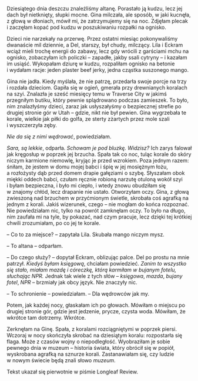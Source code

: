 Dziesiątego dnia deszczu znaleźliśmy altanę. Porastało ją kudzu, lecz jej dach był nietknięty, słupki mocne. Gina milczała, ale sposób, w&nbsp;jaki kucnęła, z&nbsp;głową w&nbsp;dłoniach, mówił mi, że zatrzymujemy się na noc. Zdjęłam plecak i&nbsp;zaczęłam kopać pod kudzu w&nbsp;poszukiwaniu rozpałki na ognisko.

Dzieci nie narzekały&nbsp;na przerwę. Przez ostatni miesiąc pokonywaliśmy dwanaście mil dziennie, a&nbsp;Del, starszy, był chudy, milczący. Lila i&nbsp;Eckram wciąż mieli trochę energii do zabawy, lecz gdy wrócili z&nbsp;garściami mchu na ognisko, zobaczyłam ich policzki – zapadłe, jakby ssali cytryny – i&nbsp;kazałam im usiąść. Wykopałam dziurę w&nbsp;kudzu, rozpaliłam ognisko na betonie i&nbsp;wydałam racje: jeden plaster beef jerky, jedna cząstka suszonego mango.

Gina nie jadła. Kiedy myślała, że nie patrzę, przedarła swoje porcje na trzy i&nbsp;rozdała dzieciom. Gapiła się w&nbsp;ogień, gmerała przy drewnianych koralach na szyi. Znalazła je sześć miesięcy temu w&nbsp;Traverse City w&nbsp;jakimś przegniłym butiku, który pewnie splądrowano podczas zamieszek. To było, nim znalazłyśmy dzieci, zaraz jak usłyszałyśmy o&nbsp;bezpiecznej strefie po drugiej stronie gór w&nbsp;Utah – gdzie, nikt nie był pewien. Gina wygrzebała te korale, wielkie jak piłki do golfa, ze sterty zżartych przez mole szali i&nbsp;wyszczerzyła zęby.

*Nie da się z&nbsp;nimi wędrować*, powiedziałam.

*Sara, są lekkie*, odparła.&nbsp;*Schowam je pod bluzkę.*&nbsp;*Widzisz?*&nbsp;Ich zarys falował jak kręgosłup w&nbsp;poprzek jej brzucha. Spała tak co noc, tuląc korale do skóry niczym karmione niemowlę, kryjąc je przed wzrokiem. Poza jednym razem: śniłam, że jestem w&nbsp;domu mojej babci i&nbsp;śpię w&nbsp;jej mosiężnym łożu, a&nbsp;rozłożysty dąb przed domem drapie gałęziami o&nbsp;szybę. Słyszałam obok miękki oddech babci, czułam ręcznie robioną narzutę otuloną wokół szyi i&nbsp;byłam bezpieczna, i&nbsp;było mi ciepło, i&nbsp;wtedy znowu obudziłam się w&nbsp;znajomy chłód, lecz drapanie nie ustało. Otworzyłam oczy. Gina, z&nbsp;głową zwieszoną nad brzuchem w&nbsp;przyćmionym świetle, skrobała coś agrafką na jednym z&nbsp;korali. Jakiś wizerunek, czego – nie mogłam do końca rozpoznać. Nie powiedziałam nic, tylko na powrót zamknęłam oczy. To było na długo, nim zaufała mi na tyle, by pokazać, nad czym pracuje, lecz dzięki tej krótkiej chwili zrozumiałam, po co jej te korale.

– Co to za miejsce? – zapytała Lila. Skubała mango niczym mysz.

– To altana – odparłam.

– Do czego służy? – dopytał Eckram, oblizując palce. Del po prostu na mnie patrzył.&nbsp;*Kiedyś byłam księgową*, chciałam powiedzieć.&nbsp;*Zanim to wszystko się stało, miałam mazdę i&nbsp;córeczkę, którą karmiłam w&nbsp;bujanym fotelu, słuchając NPR.*&nbsp;Jednak tak wiele z&nbsp;tych słów – *księgowa*, *mazda*, *bujany fotel*, *NPR* – brzmiały jak obcy język. Nie znaczyły nic.

– To schronienie – powiedziałam. – Dla wędrowców jak my.

Potem, jak każdej nocy, głaskałam ich po głowach. Mówiłam o&nbsp;miejscu po drugiej stronie gór, gdzie jest jedzenie, prycze, czysta woda. Mówiłam, że wkrótce tam dotrzemy. Wkrótce.

Zerknęłam na Ginę. Spała, z&nbsp;koralami rozciągniętymi w&nbsp;poprzek piersi. Wczoraj w&nbsp;nocy skończyła skrobać na dziesiątym koralu: rozpostarła się flaga. Może z&nbsp;czasów wojny o&nbsp;niepodległość. Wyobraziłam je sobie pewnego dnia w&nbsp;muzeum – historia świata, który obrócił się w&nbsp;popiół, wyskrobana agrafką na sznurze korali. Zastanawiałam się, czy ludzie w&nbsp;nowym świecie będą znali słowo *muzeum*.

<credits>Tekst ukazał się pierwotnie w&nbsp;piśmie Longleaf Review.</credits>